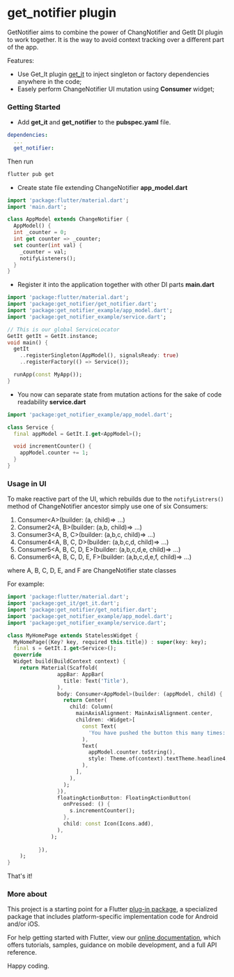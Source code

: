 # get_notifier plugin
GetNotifier aims to combine the power of ChangNotifier and GetIt DI plugin to work together. It is the way to avoid context tracking over a different part of the app.

Features:
* Use Get_It plugin [get_it](https://github.com/fluttercommunity/get_it/) to inject singleton or factory dependencies anywhere in the code;
* Easely perform ChangeNotifier UI mutation using **Consumer** widget;
### Getting Started
- Add **get_it** and **get_notifier** to the __pubspec.yaml__ file.
```yaml
dependencies:
  ...
  get_notifier:
```
Then run
```sh
flutter pub get
```

- Create state file extending ChangeNotifier
__app_model.dart__
```dart
import 'package:flutter/material.dart';
import 'main.dart';

class AppModel extends ChangeNotifier {
  AppModel() {
  int _counter = 0;
  int get counter => _counter;
  set counter(int val) {
    _counter = val;
    notifyListeners();
  }
}
```
- Register it into the application together with other DI parts
__main.dart__
```dart
import 'package:flutter/material.dart';
import 'package:get_notifier/get_notifier.dart';
import 'package:get_notifier_example/app_model.dart';
import 'package:get_notifier_example/service.dart';

// This is our global ServiceLocator
GetIt getIt = GetIt.instance;
void main() {
  getIt
    ..registerSingleton(AppModel(), signalsReady: true)
    ..registerFactory(() => Service());

  runApp(const MyApp());
}
```
- You now can separate state from mutation actions for the sake of code readability
__service.dart__
```dart
import 'package:get_notifier_example/app_model.dart';

class Service {
  final appModel = GetIt.I.get<AppModel>();

  void incrementCounter() {
    appModel.counter += 1;
  }
}
```
### Usage in UI

To make reactive part of the UI, which rebuilds due to the ```notifyListrers()``` method of ChangeNotifier ancestor simply use one of six Consumers:
1. Consumer\<A\>(builder: (a, child)=> ...)
2. Consumer2<A, B>(builder: (a,b, child)=> ...)
3. Consumer3<A, B, C>(builder: (a,b,c, child)=> ...)
4. Consumer4<A, B, C, D>(builder: (a,b,c,d, child)=> ...)
5. Consumer5<A, B, C, D, E>(builder: (a,b,c,d,e, child)=> ...)
6. Consumer6<A, B, C, D, E, F>(builder: (a,b,c,d,e,f, child)=> ...)

where A, B, C, D, E, and F are ChangeNotifier state classes

For example:
```dart
import 'package:flutter/material.dart';
import 'package:get_it/get_it.dart';
import 'package:get_notifier/get_notifier.dart';
import 'package:get_notifier_example/app_model.dart';
import 'package:get_notifier_example/service.dart';

class MyHomePage extends StatelessWidget {
  MyHomePage({Key? key, required this.title}) : super(key: key);
  final s = GetIt.I.get<Service>();
  @override
  Widget build(BuildContext context) {
    return Material(Scaffold(
                appBar: AppBar(
                  title: Text('Title'),
                ),
                body: Consumer<AppModel>(builder: (appModel, child) {
                  return Center(
                    child: Column(
                      mainAxisAlignment: MainAxisAlignment.center,
                      children: <Widget>[
                        const Text(
                          'You have pushed the button this many times:',
                        ),
                        Text(
                          appModel.counter.toString(),
                          style: Theme.of(context).textTheme.headline4,
                        ),
                      ],
                    ),
                  );
                }),
                floatingActionButton: FloatingActionButton(
                  onPressed: () {
                    s.incrementCounter();
                  },
                  child: const Icon(Icons.add),
                ),
              );
            
          }),
    );
}
```

That's it!

### More about

This project is a starting point for a Flutter
[plug-in package](https://flutter.dev/developing-packages/),
a specialized package that includes platform-specific implementation code for
Android and/or iOS.

For help getting started with Flutter, view our
[online documentation](https://flutter.dev/docs), which offers tutorials,
samples, guidance on mobile development, and a full API reference.

Happy coding.